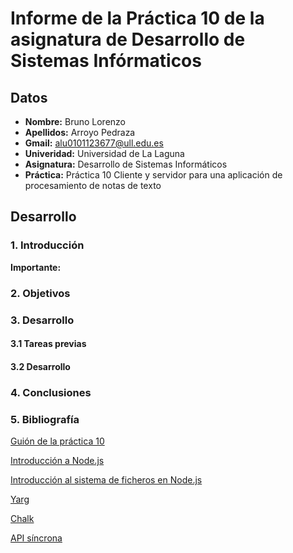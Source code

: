 # Informe de la Práctica 10 de la asignatura de Desarrollo de Sistemas Infórmaticos
## Datos
  * **Nombre:** Bruno Lorenzo
  * **Apellidos:** Arroyo Pedraza
  * **Gmail:** alu0101123677@ull.edu.es
  * **Univeridad:** Universidad de La Laguna
  * **Asignatura:** Desarrollo de Sistemas Informáticos
  * **Práctica:** Práctica 10 Cliente y servidor para una aplicación de procesamiento de notas de texto


## Desarrollo

### 1. Introducción

**Importante:** 

### 2. Objetivos


### 3. Desarrollo

#### 3.1 Tareas previas


#### 3.2 Desarrollo



### 4. Conclusiones



### 5. Bibliografía

[Guión de la práctica 10]()

[Introducción a Node.js](https://ull-esit-inf-dsi-2021.github.io/nodejs-theory/nodejs-intro.html)

[Introducción al sistema de ficheros en Node.js](https://ull-esit-inf-dsi-2021.github.io/nodejs-theory/nodejs-filesystem.html)

[Yarg](https://www.npmjs.com/package/yargs)

[Chalk](https://www.npmjs.com/package/chalk)

[API síncrona](https://nodejs.org/dist/latest-v15.x/docs/api/fs.html#fs_synchronous_api) 


